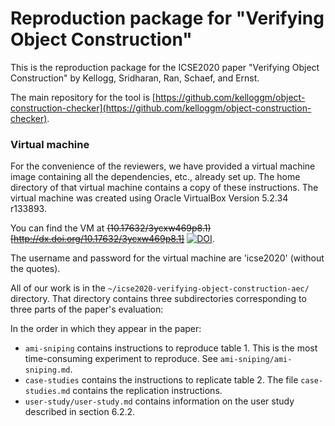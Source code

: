 Reproduction package for "Verifying Object Construction"
========================================================

This is the reproduction package for the ICSE2020 paper "Verifying Object Construction" by Kellogg, Sridharan, Ran, Schaef, and Ernst.

The main repository for the tool is [https://github.com/kelloggm/object-construction-checker](https://github.com/kelloggm/object-construction-checker).

### Virtual machine

For the convenience of the reviewers, we have provided a virtual machine image
containing all the dependencies, etc., already set up. The home directory of
that virtual machine contains a copy of these instructions. The virtual machine
was created using Oracle VirtualBox Version 5.2.34 r133893.

You can find the VM at ~~(10.17632/3ycxw469p8.1)[http://dx.doi.org/10.17632/3ycxw469p8.1]~~ [![DOI](https://zenodo.org/badge/DOI/10.5281/zenodo.3634993.svg)](https://doi.org/10.5281/zenodo.3634993).

The username and password for the virtual machine are 'icse2020' (without the quotes).

All of our work is in the `~/icse2020-verifying-object-construction-aec/` directory. That directory contains three subdirectories corresponding to three parts of the paper's evaluation:

In the order in which they appear in the paper:
* `ami-sniping` contains instructions to reproduce table 1. This is the most time-consuming experiment to reproduce. See `ami-sniping/ami-sniping.md`.
* `case-studies` contains the instructions to replicate table 2. The file `case-studies.md` contains the replication instructions.
* `user-study/user-study.md` contains information on the user study described in section 6.2.2.
